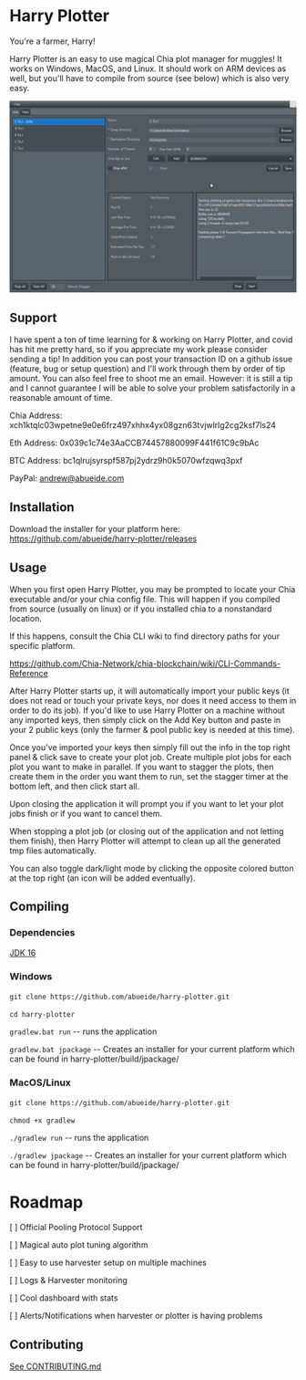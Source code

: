 # Harry Plotter

You're a farmer, Harry!

Harry Plotter is an easy to use magical Chia plot manager for muggles! It works on Windows, MacOS, and Linux. It should work on ARM devices as well, but you'll have to compile from source (see below) which is also very easy.

![demo.png](wiki/demo.png)

## Support

I have spent a ton of time learning for & working on Harry Plotter, and covid has hit me pretty hard, so if you appreciate my work please consider sending a tip! In addition you can post your transaction ID on a github issue (feature, bug or setup question) and I'll work through them by order of tip amount. You can also feel free to shoot me an email. However: it is still a tip and I cannot guarantee I will be able to solve your problem satisfactorily in a reasonable amount of time.

Chia Address: xch1ktqlc03wpetne9e0e6frz497xhhx4yx08gzn63tvjwlrlg2cg2ksf7ls24

Eth Address: 0x039c1c74e3AaCCB74457880099F441f61C9c9bAc

BTC Address: bc1qlrujsyrspf587pj2ydrz9h0k5070wfzqwq3pxf

PayPal: andrew@abueide.com

## Installation

Download the installer for your platform here: https://github.com/abueide/harry-plotter/releases

## Usage

When you first open Harry Plotter, you may be prompted to locate your Chia executable and/or your chia config file. This will happen if you compiled from source (usually on linux) or if you installed chia to a nonstandard location.

If this happens, consult the Chia CLI wiki to find directory paths for your specific platform.

https://github.com/Chia-Network/chia-blockchain/wiki/CLI-Commands-Reference

After Harry Plotter starts up, it will automatically import your public keys (it does not read or touch your private keys, nor does it need access to them in order to do its job). If you'd like to use Harry Plotter on a machine without any imported keys, then simply click on the Add Key button and paste in your 2 public keys (only the farmer & pool public key is needed at this time).

Once you've imported your keys then simply fill out the info in the top right panel & click save to create your plot job. Create multiple plot jobs for each plot you want to make in parallel. If you want to stagger the plots, then create them in the order you want them to run, set the stagger timer at the bottom left, and then click start all.

Upon closing the application it will prompt you if you want to let your plot jobs finish or if you want to cancel them.

When stopping a plot job (or closing out of the application and not letting them finish), then Harry Plotter will attempt to clean up all the generated tmp files automatically.

You can also toggle dark/light mode by clicking the opposite colored button at the top right (an icon will be added eventually).

## Compiling

### Dependencies

[JDK 16](https://adoptopenjdk.net/?variant=openjdk16&jvmVariant=hotspot)

### Windows
`git clone https://github.com/abueide/harry-plotter.git`

`cd harry-plotter`

`gradlew.bat run` --  runs the application

`gradlew.bat jpackage` --  Creates an installer for your current platform which can be found in harry-plotter/build/jpackage/

### MacOS/Linux

`git clone https://github.com/abueide/harry-plotter.git`

`chmod +x gradlew`

`./gradlew run` --  runs the application

`./gradlew jpackage` --  Creates an installer for your current platform which can be found in harry-plotter/build/jpackage/

# Roadmap
[ ] Official Pooling Protocol Support

[ ] Magical auto plot tuning algorithm

[ ] Easy to use harvester setup on multiple machines

[ ] Logs & Harvester monitoring

[ ] Cool dashboard with stats

[ ] Alerts/Notifications when harvester or plotter is having problems

## Contributing

[See CONTRIBUTING.md](CONTRIBUTING.md)